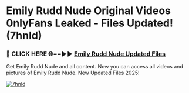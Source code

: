 # Emily Rudd Nude Original Videos 0nlyFans Leaked - Files Updated! (7hnld)

<h3>🔴 CLICK HERE 🌐==►► <a href="https://tinyurl.com/4mcuefdz" rel="nofollow">Emily Rudd Nude Updated Files</a></h3>

Get Emily Rudd Nude and all content. Now you can access all videos and pictures of Emily Rudd Nude. New Updated Files 2025!

[![7hnld](https://i.imgur.com/StAQSOY.gif)](https://tinyurl.com/4mcuefdz)
